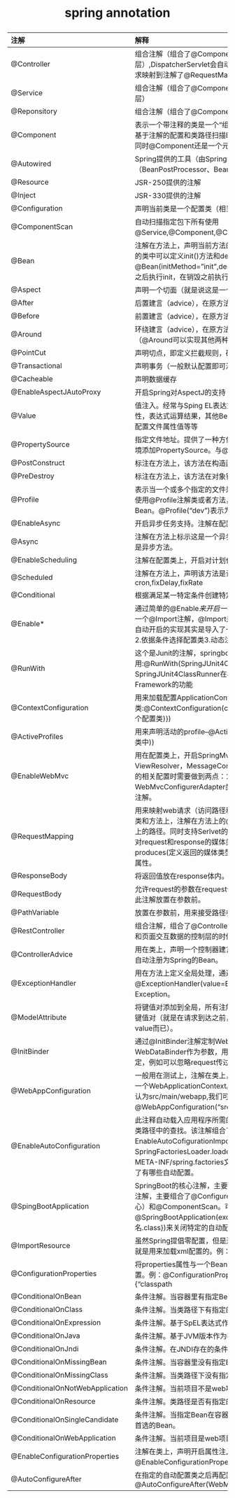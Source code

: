 # <p align='center'>spring annotation</p>

| 注解 | 解释 |
| :-- | :-- |
| @Controller | 组合注解（组合了@Component注解），应用在MVC层（控制层）,DispatcherServlet会自动扫描注解了此注解的类，然后将web请求映射到注解了@RequestMapping的方法上。 |
| @Service | 组合注解（组合了@Component注解），应用在service层（业务逻辑层） |
| @Reponsitory | 组合注解（组合了@Component注解），应用在dao层（数据访问层） |
| @Component | 表示一个带注释的类是一个“组件”，成为Spring管理的Bean。当使用基于注解的配置和类路径扫描时，这些类被视为自动检测的候选对象。同时@Component还是一个元注解。 |
| @Autowired | Spring提供的工具（由Spring的依赖注入工具（BeanPostProcessor、BeanFactoryPostProcessor）自动注入。） |
| @Resource | JSR-250提供的注解 |
| @Inject | JSR-330提供的注解 |
| @Configuration | 声明当前类是一个配置类（相当于一个Spring配置的xml文件） |
| @ComponentScan | 自动扫描指定包下所有使用@Service,@Component,@Controller,@Repository的类并注册 |
| @Bean | 注解在方法上，声明当前方法的返回值为一个Bean。返回的Bean对应的类中可以定义init()方法和destroy()方法，然后在@Bean(initMethod=”init”,destroyMethod=”destroy”)定义，在构造之后执行init，在销毁之前执行destroy。 |
| @Aspect | 声明一个切面（就是说这是一个额外功能） |
| @After | 后置建言（advice），在原方法前执行。 |
| @Before | 前置建言（advice），在原方法后执行。 |
| @Around | 环绕建言（advice），在原方法执行前执行，在原方法执行后再执行（@Around可以实现其他两种advice） |
| @PointCut | 声明切点，即定义拦截规则，确定有哪些方法会被切入 |
| @Transactional | 声明事务（一般默认配置即可满足要求，当然也可以自定义） |
| @Cacheable | 声明数据缓存 |
| @EnableAspectJAutoProxy | 开启Spring对AspectJ的支持 |
| @Value | 值注入。经常与Sping EL表达式语言一起使用，注入普通字符，系统属性，表达式运算结果，其他Bean的属性，文件内容，网址请求内容，配置文件属性值等等 |
| @PropertySource | 指定文件地址。提供了一种方便的、声明性的机制，用于向Spring的环境添加PropertySource。与@configuration类一起使用。 |
| @PostConstruct | 标注在方法上，该方法在构造函数执行完成之后执行。 |
| @PreDestroy | 标注在方法上，该方法在对象销毁之前执行。 |
| @Profile | 表示当一个或多个指定的文件是活动的时，一个组件是有资格注册的。使用@Profile注解类或者方法，达到在不同情况下选择实例化不同的Bean。@Profile(“dev”)表示为dev时实例化。 |
| @EnableAsync | 开启异步任务支持。注解在配置类上。 |
| @Async | 注解在方法上标示这是一个异步方法，在类上标示这个类所有的方法都是异步方法。 |
| @EnableScheduling | 注解在配置类上，开启对计划任务的支持。 |
| @Scheduled | 注解在方法上，声明该方法是计划任务。支持多种类型的计划任务：cron,fixDelay,fixRate |
| @Conditional | 根据满足某一特定条件创建特定的Bean |
| @Enable* | 通过简单的@Enable*来开启一项功能的支持。所有@Enable*注解都有一个@Import注解，@Import是用来导入配置类的，这也就意味着这些自动开启的实现其实是导入了一些自动配置的Bean(1.直接导入配置类2.依据条件选择配置类3.动态注册配置类) |
| @RunWith | 这个是Junit的注解，springboot集成了junit。一般在测试类里使用:@RunWith(SpringJUnit4ClassRunner.class) — SpringJUnit4ClassRunner在JUnit环境下提供Sprng TestContext Framework的功能 |
| @ContextConfiguration | 用来加载配置ApplicationContext，其中classes属性用来加载配置类:@ContextConfiguration(classes = {TestConfig.class(自定义的一个配置类)}) |
| @ActiveProfiles | 用来声明活动的profile–@ActiveProfiles(“prod”(这个prod定义在配置类中)) |
| @EnableWebMvc | 用在配置类上，开启SpringMvc的Mvc的一些默认配置：如ViewResolver，MessageConverter等。同时在自己定制SpringMvc的相关配置时需要做到两点：1.配置类继承WebMvcConfigurerAdapter类2.就是必须使用这个@EnableWebMvc注解。 |
| @RequestMapping | 用来映射web请求（访问路径和参数），处理类和方法的。可以注解在类和方法上，注解在方法上的@RequestMapping路径会继承注解在类上的路径。同时支持Serlvet的request和response作为参数，也支持对request和response的媒体类型进行配置。其中有value(路径)，produces(定义返回的媒体类型和字符集)，method(指定请求方式)等属性。 |
| @ResponseBody | 将返回值放在response体内。返回的是数据而不是页面 |
| @RequestBody | 允许request的参数在request体中，而不是在直接链接在地址的后面。此注解放置在参数前。 |
| @PathVariable | 放置在参数前，用来接受路径参数。 |
| @RestController | 组合注解，组合了@Controller和@ResponseBody,当我们只开发一个和页面交互数据的控制层的时候可以使用此注解。 |
| @ControllerAdvice | 用在类上，声明一个控制器建言，它也组合了@Component注解，会自动注册为Spring的Bean。 |
| @ExceptionHandler | 用在方法上定义全局处理，通过他的value属性可以过滤拦截的条件：@ExceptionHandler(value=Exception.class)–表示拦截所有的Exception。 |
| @ModelAttribute | 将键值对添加到全局，所有注解了@RequestMapping的方法可获得次键值对（就是在请求到达之前，往model里addAttribute一对name-value而已）。 |
| @InitBinder | 通过@InitBinder注解定制WebDataBinder（用在方法上，方法有一个WebDataBinder作为参数，用WebDataBinder在方法内定制数据绑定，例如可以忽略request传过来的参数Id等）。 |
| @WebAppConfiguration | 一般用在测试上，注解在类上，用来声明加载的ApplicationContext是一个WebApplicationContext。他的属性指定的是Web资源的位置，默认为src/main/webapp,我们可以修改为：@WebAppConfiguration(“src/main/resources”)。 |
| @EnableAutoConfiguration | 此注释自动载入应用程序所需的所有Bean——这依赖于Spring Boot在类路径中的查找。该注解组合了@Import注解，@Import注解导入了EnableAutoCofigurationImportSelector类，它使用SpringFactoriesLoader.loaderFactoryNames方法来扫描具有META-INF/spring.factories文件的jar包。而spring.factories里声明了有哪些自动配置。 |
| @SpingBootApplication | SpringBoot的核心注解，主要目的是开启自动配置。它也是一个组合注解，主要组合了@Configurer，@EnableAutoConfiguration（核心）和@ComponentScan。可以通过@SpringBootApplication(exclude={想要关闭的自动配置的类名.class})来关闭特定的自动配置。 |
| @ImportResource | 虽然Spring提倡零配置，但是还是提供了对xml文件的支持，这个注解就是用来加载xml配置的。例：@ImportResource({“classpath |
| @ConfigurationProperties | 将properties属性与一个Bean及其属性相关联，从而实现类型安全的配置。例：@ConfigurationProperties(prefix=”authot”，locations={“classpath |
| @ConditionalOnBean | 条件注解。当容器里有指定Bean的条件下。 |
| @ConditionalOnClass | 条件注解。当类路径下有指定的类的条件下。 |
| @ConditionalOnExpression | 条件注解。基于SpEL表达式作为判断条件。 |
| @ConditionalOnJava | 条件注解。基于JVM版本作为判断条件。 |
| @ConditionalOnJndi | 条件注解。在JNDI存在的条件下查找指定的位置。 |
| @ConditionalOnMissingBean | 条件注解。当容器里没有指定Bean的情况下。 |
| @ConditionalOnMissingClass | 条件注解。当类路径下没有指定的类的情况下。 |
| @ConditionalOnNotWebApplication | 条件注解。当前项目不是web项目的条件下。 |
| @ConditionalOnResource | 条件注解。类路径是否有指定的值。 |
| @ConditionalOnSingleCandidate | 条件注解。当指定Bean在容器中只有一个，后者虽然有多个但是指定首选的Bean。 |
| @ConditionalOnWebApplication | 条件注解。当前项目是web项目的情况下。 |
| @EnableConfigurationProperties | 注解在类上，声明开启属性注入，使用@Autowired注入。例：@EnableConfigurationProperties(HttpEncodingProperties.class)。 |
| @AutoConfigureAfter | 在指定的自动配置类之后再配置。例：@AutoConfigureAfter(WebMvcAutoConfiguration.class) |
